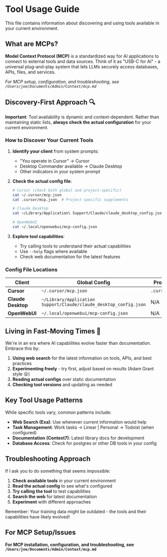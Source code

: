 # Tool Usage Guide

This file contains information about discovering and using tools available in your current environment.

## What are MCPs?

**Model Context Protocol (MCP)** is a standardized way for AI applications to connect to external tools and data sources. Think of it as "USB-C for AI" - a universal plug-and-play system that lets LLMs securely access databases, APIs, files, and services.

*For MCP setup, configuration, and troubleshooting, see `/Users/joe/Documents/Admin/Context/mcp.md`*

## Discovery-First Approach 🔍

**Important**: Tool availability is dynamic and context-dependent. Rather than maintaining static lists, **always check the actual configuration** for your current environment.

### How to Discover Your Current Tools

1. **Identify your client** from system prompts:
   - "You operate in Cursor" → Cursor
   - Desktop Commander available → Claude Desktop
   - Other indicators in your system prompt

2. **Check the actual config file**:
   ```bash
   # Cursor (check both global and project-specific)
   cat ~/.cursor/mcp.json
   cat .cursor/mcp.json  # Project-specific supplements
   
   # Claude Desktop
   cat ~/Library/Application\ Support/Claude/claude_desktop_config.json
   
   # OpenWebUI
   cat ~/.local/openwebui/mcp-config.json
   ```

3. **Explore tool capabilities**:
   - Try calling tools to understand their actual capabilities
   - Use `--help` flags where available
   - Check web documentation for the latest features

### Config File Locations

| Client | Global Config | Project Config |
|--------|--------------|----------------|
| **Cursor** | `~/.cursor/mcp.json` | `.cursor/mcp.json` |
| **Claude Desktop** | `~/Library/Application Support/Claude/claude_desktop_config.json` | N/A |
| **OpenWebUI** | `~/.local/openwebui/mcp-config.json` | N/A |

## Living in Fast-Moving Times 🚀

We're in an era where AI capabilities evolve faster than documentation. Embrace this by:

1. **Using web search** for the latest information on tools, APIs, and best practices
2. **Experimenting freely** - try first, adjust based on results (Adam Grant style 😜)
3. **Reading actual configs** over static documentation
4. **Checking tool versions** and updating as needed

## Key Tool Usage Patterns

While specific tools vary, common patterns include:

- **Web Search (Exa)**: Use whenever current information would help
- **Task Management**: Work tasks → Linear | Personal → Todoist (when configured)
- **Documentation (Context7)**: Latest library docs for development
- **Database Access**: Check for postgres or other DB tools in your config

## Troubleshooting Approach

If I ask you to do something that seems impossible:

1. **Check available tools** in your current environment
2. **Read the actual config** to see what's configured
3. **Try calling the tool** to test capabilities
4. **Search the web** for latest documentation
5. **Experiment** with different approaches

Remember: Your training data might be outdated - the tools and their capabilities have likely evolved!

## For MCP Setup/Issues
**For MCP installation, configuration, and troubleshooting, see `/Users/joe/Documents/Admin/Context/mcp.md`**
